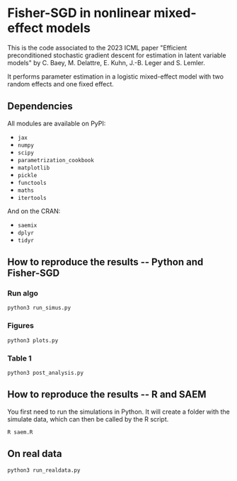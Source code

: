 # Fisher-SGD in nonlinear mixed-effect models

This is the code associated to the 2023 ICML paper "Efficient preconditioned stochastic gradient descent for estimation in  latent variable models" by C. Baey, M. Delattre, E. Kuhn, J.-B. Leger and S. Lemler.

It performs parameter estimation in a logistic mixed-effect model with two random effects and one fixed effect.

## Dependencies

All modules are available on PyPI:
 - `jax`
 - `numpy`
 - `scipy`
 - `parametrization_cookbook`
 - `matplotlib`
 - `pickle`
 - `functools`
 - `maths`
 - `itertools`
 
 And on the CRAN:
 - `saemix`
 - `dplyr`
 - `tidyr`
 
 ## How to reproduce the results -- Python and Fisher-SGD
 
  
 ### Run algo
 ```
 python3 run_simus.py
 ```
 
 ### Figures 
 ```
 python3 plots.py
 ```
 
 ### Table 1
 ```
 python3 post_analysis.py
 ```

 ## How to reproduce the results -- R and SAEM
You first need to run the simulations in Python. It will create a folder with the simulate data, which can then be called by the R script.

 ```
 R saem.R
 ```

 ## On real data
 ```
 python3 run_realdata.py
 ```
